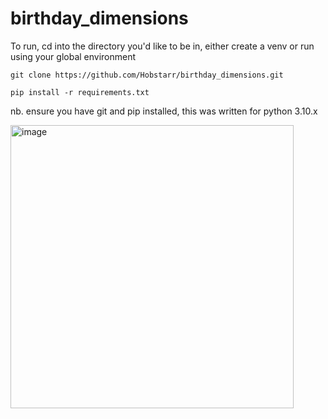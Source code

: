 # birthday_dimensions

To run, cd into the directory you'd like to be in, either create a venv or run using your global environment

`git clone https://github.com/Hobstarr/birthday_dimensions.git`

`pip install -r requirements.txt`

nb. ensure you have git and pip installed, this was written for python 3.10.x

<img width="453" alt="image" src="https://user-images.githubusercontent.com/56070935/224990036-a3463591-be95-4a6d-b536-4cec30861a06.png">

